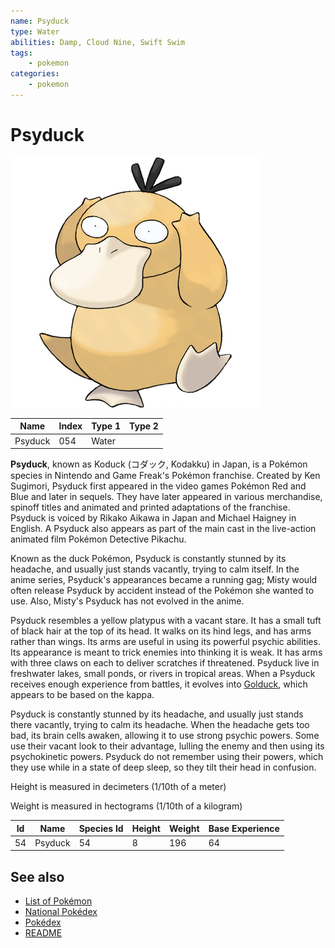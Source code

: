 ```yaml
---
name: Psyduck
type: Water
abilities: Damp, Cloud Nine, Swift Swim
tags:
    - pokemon
categories:
    - pokemon
---
```


# Psyduck


![Psyduck](images/054.png)

| **Name** | **Index** | **Type 1** | **Type 2** |
|----|----|----|----|
| Psyduck | 054 | Water  |  |

**Psyduck**, known as Koduck (&#x30b3;&#x30c0;&#x30c3;&#x30af;, Kodakku) in Japan, is a Pok&#x00e9;mon species in Nintendo and Game Freak's Pok&#x00e9;mon franchise. Created by Ken Sugimori, Psyduck first appeared in the video games Pok&#x00e9;mon Red and Blue and later in sequels. They have later appeared in various merchandise, spinoff titles and animated and printed adaptations of the franchise. Psyduck is voiced by Rikako Aikawa in Japan and Michael Haigney in English. A Psyduck also appears as part of the main cast in the live-action animated film Pok&#x00e9;mon Detective Pikachu.

Known as the duck Pok&#x00e9;mon, Psyduck is constantly stunned by its headache, and usually just stands vacantly, trying to calm itself. In the anime series, Psyduck's appearances became a running gag; Misty would often release Psyduck by accident instead of the Pok&#x00e9;mon she wanted to use. Also, Misty's Psyduck has not evolved in the anime.

Psyduck resembles a yellow platypus with a vacant stare. It has a small tuft of black hair at the top of its head. It walks on its hind legs, and has arms rather than wings. Its arms are useful in using its powerful psychic abilities. Its appearance is meant to trick enemies into thinking it is weak. It has arms with three claws on each to deliver scratches if threatened. Psyduck live in freshwater lakes, small ponds, or rivers in tropical areas. When a Psyduck receives enough experience from battles, it evolves into [Golduck](Golduck.md), which appears to be based on the kappa.

Psyduck is constantly stunned by its headache, and usually just stands there vacantly, trying to calm its headache. When the headache gets too bad, its brain cells awaken, allowing it to use strong psychic powers. Some use their vacant look to their advantage, lulling the enemy and then using its psychokinetic powers. Psyduck do not remember using their powers, which they use while in a state of deep sleep, so they tilt their head in confusion.

Height is measured in decimeters (1/10th of a meter)

Weight is measured in hectograms (1/10th of a kilogram)

| **Id** | **Name** | **Species Id** | **Height** | **Weight** | **Base Experience** |
|--------|----------|----------------|------------|------------|---------------------|
| 54 | Psyduck | 54 | 8 | 196 | 64 |


## See also

- [List of Pokémon](../pokemon.md)
- [National Pokédex](../national_pokedex.md)
- [Pokédex](../pokedex.md)
- [README](../README.md)
